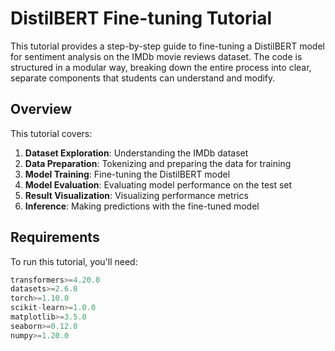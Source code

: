 # DistilBERT Fine-tuning Tutorial

This tutorial provides a step-by-step guide to fine-tuning a DistilBERT model for sentiment analysis on the IMDb movie reviews dataset. The code is structured in a modular way, breaking down the entire process into clear, separate components that students can understand and modify.

## Overview

This tutorial covers:
1. **Dataset Exploration**: Understanding the IMDb dataset
2. **Data Preparation**: Tokenizing and preparing the data for training
3. **Model Training**: Fine-tuning the DistilBERT model
4. **Model Evaluation**: Evaluating model performance on the test set
5. **Result Visualization**: Visualizing performance metrics 
6. **Inference**: Making predictions with the fine-tuned model

## Requirements

To run this tutorial, you'll need:

```python
transformers>=4.20.0
datasets>=2.6.0
torch>=1.10.0
scikit-learn>=1.0.0
matplotlib>=3.5.0
seaborn>=0.12.0
numpy>=1.20.0